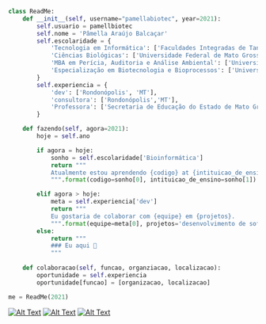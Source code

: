 ```python
class ReadMe:
    def __init__(self, username="pamellabiotec", year=2021):
        self.usuario = pamellbiotec
        self.nome = 'Pâmella Araújo Balcaçar'
        self.escolaridade = {
            'Tecnologia em Informática': ['Faculdades Integradas de Tangará da Serra', 'Tangará da Serra', 'MT'],
            'Ciências Biológicas': ['Universidade Federal de Mato Grosso', 'Rondonópolis', 'MT'],
            'MBA em Perícia, Auditoria e Análise Ambiental': ['Universidade Cândido Mendes', 'Rio de Janeiro', 'RJ']
            'Especialização em Biotecnologia e Bioprocessos': ['Universidade Estadual de Maringá', 'Maringá', 'PR']            
        }
        self.experiencia = {
            'dev': ['Rondonópolis', 'MT'],
            'consultora': ['Rondonópolis','MT'],
            'Professora': ['Secretaria de Educação do Estado de Mato Grosso', 'Rondonópolis', 'MT'],            
        }

    def fazendo(self, agora=2021):
        hoje = self.ano

        if agora = hoje:
            sonho = self.escolaridade['Bioinformática']
            return """
            Atualmente estou aprendendo {codigo} at {intituicao_de_ensino}.
            """.format(codigo=sonho[0], intituicao_de_ensino=sonho[1])

        elif agora > hoje:
            meta = self.experiencia['dev']
            return """
            Eu gostaria de colaborar com {equipe} em {projetos}.
            """.format(equipe=meta[0], projetos='desenvolvimento de software')
        else:
            return """
            ### Eu aqui 👋
            """
        
    def colaboracao(self, funcao, organziacao, localizacao):
        oportunidade = self.experiencia
        oportunidade[funcao] = [organizacao, localizacao]

me = ReadMe(2021)
```

[![Alt Text](https://dev-to-uploads.s3.amazonaws.com/i/lhnuwm0kcboyjgi7gytg.png)](https://www.linkedin.com/in/pamellabiotec/)
[![Alt Text](https://dev-to-uploads.s3.amazonaws.com/i/r4s2aiy4v39jywj6zh8c.png)](https://dev.to/pamellabiotec)
[![Alt Text](https://dev-to-uploads.s3.amazonaws.com/i/uxulcfk3nur9d1ybs9w9.png)](https://twitter.com/pamellabiotec)
